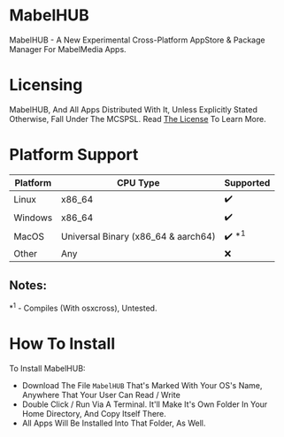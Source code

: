 # MabelHUB
MabelHUB - A New Experimental Cross-Platform AppStore & Package Manager For MabelMedia Apps.

# Licensing
MabelHUB, And All Apps Distributed With It, Unless Explicitly Stated Otherwise, Fall Under The MCSPSL. Read <a href="https://github.com/MabelMedia-LLC/MCSPSL">The License</a> To Learn More.

# Platform Support
| Platform | CPU Type | Supported |
|----------|----------|-----------|
| Linux | x86_64 | ✔️ |
| Windows | x86_64 | ✔️ |
| MacOS | Universal Binary (x86_64 & aarch64) | ✔️ *<sup>1</sup> |
| Other | Any | ❌ |

## Notes:
*<sup>1</sup> - Compiles (With osxcross), Untested.

# How To Install
To Install MabelHUB:
- Download The File `MabelHUB` That's Marked With Your OS's Name, Anywhere That Your User Can Read / Write
- Double Click / Run Via A Terminal. It'll Make It's Own Folder In Your Home Directory, And Copy Itself There.
- All Apps Will Be Installed Into That Folder, As Well.
